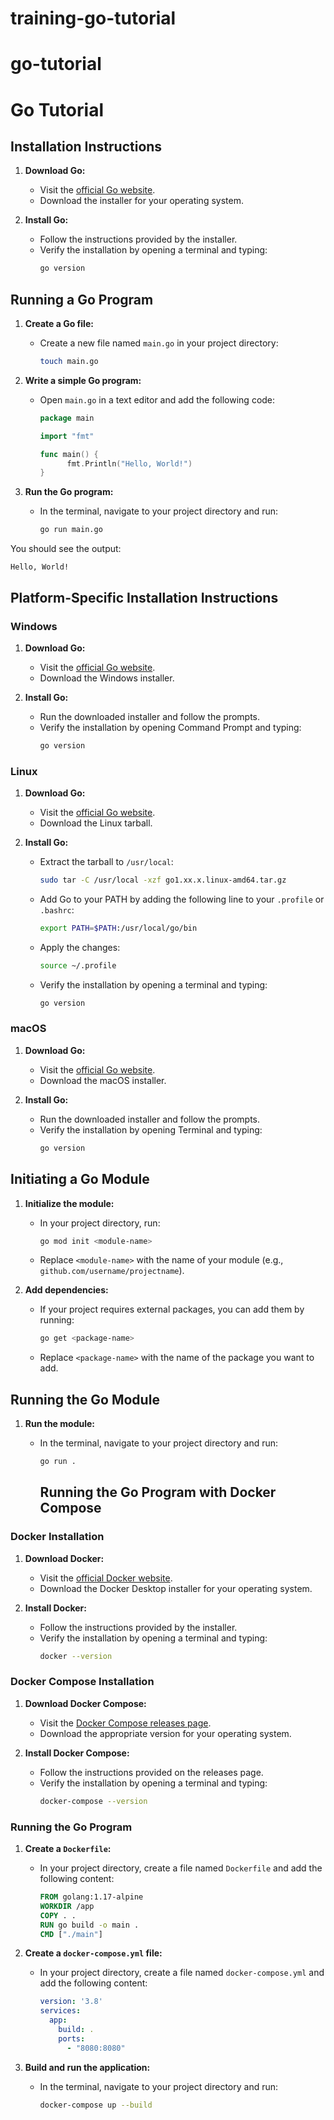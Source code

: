 # training-go-tutorial
# go-tutorial


# Go Tutorial

## Installation Instructions

1. **Download Go:**
    - Visit the [official Go website](https://golang.org/dl/).
    - Download the installer for your operating system.

2. **Install Go:**
    - Follow the instructions provided by the installer.
    - Verify the installation by opening a terminal and typing:
      ```sh
      go version
      ```

## Running a Go Program

1. **Create a Go file:**
    - Create a new file named `main.go` in your project directory:
      ```sh
      touch main.go
      ```

2. **Write a simple Go program:**
    - Open `main.go` in a text editor and add the following code:
      ```go
      package main

      import "fmt"

      func main() {
            fmt.Println("Hello, World!")
      }
      ```

3. **Run the Go program:**
    - In the terminal, navigate to your project directory and run:
      ```sh
      go run main.go
      ```

You should see the output:
```
Hello, World!
```

## Platform-Specific Installation Instructions

### Windows

1. **Download Go:**
    - Visit the [official Go website](https://golang.org/dl/).
    - Download the Windows installer.

2. **Install Go:**
    - Run the downloaded installer and follow the prompts.
    - Verify the installation by opening Command Prompt and typing:
      ```sh
      go version
      ```

### Linux

1. **Download Go:**
    - Visit the [official Go website](https://golang.org/dl/).
    - Download the Linux tarball.

2. **Install Go:**
    - Extract the tarball to `/usr/local`:
      ```sh
      sudo tar -C /usr/local -xzf go1.xx.x.linux-amd64.tar.gz
      ```
    - Add Go to your PATH by adding the following line to your `.profile` or `.bashrc`:
      ```sh
      export PATH=$PATH:/usr/local/go/bin
      ```
    - Apply the changes:
      ```sh
      source ~/.profile
      ```
    - Verify the installation by opening a terminal and typing:
      ```sh
      go version
      ```

### macOS

1. **Download Go:**
    - Visit the [official Go website](https://golang.org/dl/).
    - Download the macOS installer.

2. **Install Go:**
    - Run the downloaded installer and follow the prompts.
    - Verify the installation by opening Terminal and typing:
      ```sh
      go version
      ```
## Initiating a Go Module

1. **Initialize the module:**
    - In your project directory, run:
        ```sh
        go mod init <module-name>
        ```
    - Replace `<module-name>` with the name of your module (e.g., `github.com/username/projectname`).

2. **Add dependencies:**
    - If your project requires external packages, you can add them by running:
        ```sh
        go get <package-name>
        ```
    - Replace `<package-name>` with the name of the package you want to add.

## Running the Go Module

1. **Run the module:**
    - In the terminal, navigate to your project directory and run:
        ```sh
        go run .
        ```


        ## Running the Go Program with Docker Compose

### Docker Installation

1. **Download Docker:**
    - Visit the [official Docker website](https://www.docker.com/products/docker-desktop).
    - Download the Docker Desktop installer for your operating system.

2. **Install Docker:**
    - Follow the instructions provided by the installer.
    - Verify the installation by opening a terminal and typing:
      ```sh
      docker --version
      ```

### Docker Compose Installation

1. **Download Docker Compose:**
    - Visit the [Docker Compose releases page](https://github.com/docker/compose/releases).
    - Download the appropriate version for your operating system.

2. **Install Docker Compose:**
    - Follow the instructions provided on the releases page.
    - Verify the installation by opening a terminal and typing:
      ```sh
      docker-compose --version
      ```

### Running the Go Program

1. **Create a `Dockerfile`:**
    - In your project directory, create a file named `Dockerfile` and add the following content:
      ```Dockerfile
      FROM golang:1.17-alpine
      WORKDIR /app
      COPY . .
      RUN go build -o main .
      CMD ["./main"]
      ```

2. **Create a `docker-compose.yml` file:**
    - In your project directory, create a file named `docker-compose.yml` and add the following content:
      ```yaml
      version: '3.8'
      services:
        app:
          build: .
          ports:
            - "8080:8080"
      ```

3. **Build and run the application:**
    - In the terminal, navigate to your project directory and run:
      ```sh
      docker-compose up --build
      ```